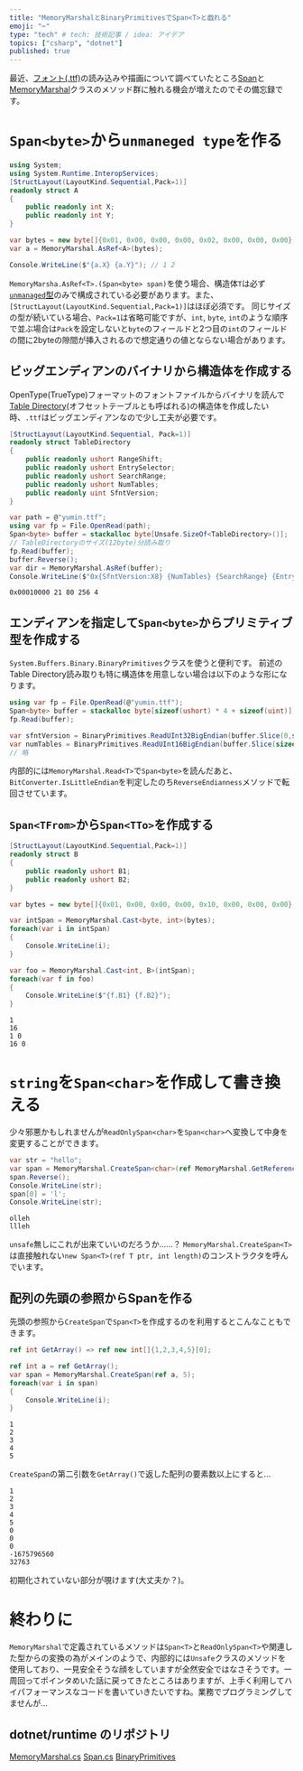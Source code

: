 ```yaml
---
title: "MemoryMarshalとBinaryPrimitivesでSpan<T>と戯れる"
emoji: "✂"
type: "tech" # tech: 技術記事 / idea: アイデア
topics: ["csharp", "dotnet"]
published: true
---
```


最近、[フォント(.ttf)](https://docs.microsoft.com/en-us/typography/opentype/spec/)の読み込みや描画について調べていたところ[Span<T>](https://docs.microsoft.com/ja-jp/dotnet/api/system.span-1?view=net-5.0)と[MemoryMarshal](https://docs.microsoft.com/ja-jp/dotnet/api/system.runtime.interopservices.memorymarshal?view=net-5.0)クラスのメソッド群に触れる機会が増えたのでその備忘録です。

# `Span<byte>`から`unmaneged type`を作る

``` csharp
using System;
using System.Runtime.InteropServices;
[StructLayout(LayoutKind.Sequential,Pack=1)]
readonly struct A
{
    public readonly int X;
    public readonly int Y;
}

var bytes = new byte[]{0x01, 0x00, 0x00, 0x00, 0x02, 0x00, 0x00, 0x00}.AsSpan();
var a = MemoryMarshal.AsRef<A>(bytes);

Console.WriteLine($"{a.X} {a.Y}"); // 1 2
```

`MemoryMarsha.AsRef<T>.(Span<byte> span)`を使う場合、構造体`T`は必ず[`unmanaged`型](https://docs.microsoft.com/ja-jp/dotnet/csharp/language-reference/builtin-types/unmanaged-types)のみで構成されている必要があります。また、`[StructLayout(LayoutKind.Sequential,Pack=1)]`はほぼ必須です。
同じサイズの型が続いている場合、`Pack=1`は省略可能ですが、`int`, `byte`, `int`のような順序で並ぶ場合は`Pack`を設定しないと`byte`のフィールドと2つ目の`int`のフィールドの間に2byteの隙間が挿入されるので想定通りの値とならない場合があります。

## ビッグエンディアンのバイナリから構造体を作成する

OpenType(TrueType)フォーマットのフォントファイルからバイナリを読んで[Table Directory](https://docs.microsoft.com/en-us/typography/opentype/spec/otff#organization-of-an-opentype-font)(オフセットテーブルとも呼ばれる)の構造体を作成したい時、`.ttf`はビッグエンディアンなので少し工夫が必要です。

``` csharp
[StructLayout(LayoutKind.Sequential, Pack=1)]
readonly struct TableDirectory
{
    public readonly ushort RangeShift;
    public readonly ushort EntrySelector;
    public readonly ushort SearchRange;
    public readonly ushort NumTables;
    public readonly uint SfntVersion;
}

var path = @"yumin.ttf";
using var fp = File.OpenRead(path); 
Span<byte> buffer = stackalloc byte[Unsafe.SizeOf<TableDirectory>()];
// TableDirectoryのサイズ(12byte)分読み取り
fp.Read(buffer);
buffer.Reverse();
var dir = MemoryMarshal.AsRef(buffer);
Console.WriteLine($"0x{SfntVersion:X8} {NumTables} {SearchRange} {EntrySelector} {RangeShift}");
```

```
0x00010000 21 80 256 4
```

## エンディアンを指定して`Span<byte>`からプリミティブ型を作成する

`System.Buffers.Binary.BinaryPrimitives`クラスを使うと便利です。
前述のTable Directory読み取りも特に構造体を用意しない場合は以下のような形になります。

``` csharp
using var fp = File.OpenRead(@"yumin.ttf"); 
Span<byte> buffer = stackalloc byte[sizeof(ushort) * 4 + sizeof(uint)];
fp.Read(buffer);

var sfntVersion = BinaryPrimitives.ReadUInt32BigEndian(buffer.Slice(0,sizeof(uint)));
var numTables = BinaryPrimitives.ReadUInt16BigEndian(buffer.Slice(sizeof(uint),sizeof(ushort)));
// 略
```

内部的には`MemoryMarshal.Read<T>`で`Span<byte>`を読んだあと、`BitConverter.IsLittleEndian`を判定したのち`ReverseEndianness`メソッドで転回させています。

## `Span<TFrom>`から`Span<TTo>`を作成する

``` csharp
[StructLayout(LayoutKind.Sequential,Pack=1)]
readonly struct B
{
    public readonly ushort B1;
    public readonly ushort B2;
}

var bytes = new byte[]{0x01, 0x00, 0x00, 0x00, 0x10, 0x00, 0x00, 0x00}.AsSpan();

var intSpan = MemoryMarshal.Cast<byte, int>(bytes);
foreach(var i in intSpan)
{
    Console.WriteLine(i);
}

var foo = MemoryMarshal.Cast<int, B>(intSpan);
foreach(var f in foo)
{
    Console.WriteLine($"{f.B1} {f.B2}");
}
```

```
1
16
1 0
16 0
```

# `string`を`Span<char>`を作成して書き換える
少々邪悪かもしれませんが`ReadOnlySpan<char>`を`Span<char>`へ変換して中身を変更することができます。

``` csharp 
var str = "hello";
var span = MemoryMarshal.CreateSpan<char>(ref MemoryMarshal.GetReference(str.AsSpan()), str.Length);
span.Reverse();
Console.WriteLine(str);
span[0] = 'l';
Console.WriteLine(str);
```

```
olleh
llleh
```

`unsafe`無しにこれが出来ていいのだろうか……？
`MemoryMarshal.CreateSpan<T>`は直接触れない`new Span<T>(ref T ptr, int length)`のコンストラクタを呼んでいます。

## 配列の先頭の参照からSpanを作る
先頭の参照から`CreateSpan`で`Span<T>`を作成するのを利用するとこんなこともできます。

``` csharp
ref int GetArray() => ref new int[]{1,2,3,4,5}[0];

ref int a = ref GetArray();
var span = MemoryMarshal.CreateSpan(ref a, 5);
foreach(var i in span)
{
    Console.WriteLine(i);
}
```

```
1
2
3
4
5
```

`CreateSpan`の第二引数を`GetArray()`で返した配列の要素数以上にすると...

```
1
2
3
4
5
0
0
0
-1675796560
32763
```

初期化されていない部分が覗けます(大丈夫か？)。


# 終わりに
`MemoryMarshal`で定義されているメソッドは`Span<T>`と`ReadOnlySpan<T>`や関連した型からの変換の為がメインのようで、内部的には`Unsafe`クラスのメソッドを使用しており、一見安全そうな顔をしていますが全然安全ではなさそうです。一周回ってポインタめいた話に戻ってきたところはありますが、上手く利用してハイパフォーマンスなコードを書いていきたいですね。業務でプログラミングしてませんが…

## dotnet/runtime のリポジトリ
[MemoryMarshal.cs](https://github.com/dotnet/runtime/blob/b7e10374429b5af32debc4660aa9bce41cfb903e/src/libraries/System.Private.CoreLib/src/System/Runtime/InteropServices/MemoryMarshal.cs)
[Span.cs](https://github.com/dotnet/runtime/blob/b7e10374429b5af32debc4660aa9bce41cfb903e/src/libraries/System.Private.CoreLib/src/System/Span.cs)
[BinaryPrimitives](https://github.com/dotnet/runtime/tree/b7e10374429b5af32debc4660aa9bce41cfb903e/src/libraries/System.Private.CoreLib/src/System/Buffers/Binary)